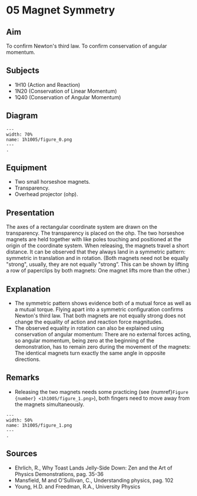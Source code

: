# 05 Magnet Symmetry 
    
  
## Aim   
 To confirm Newton's third law. To confirm conservation of angular momentum.    
  
## Subjects   
* 1H10 (Action and Reaction) 
* 1N20 (Conservation of Linear Momentum) 
* 1Q40 (Conservation of Angular Momentum)   

## Diagram
   
```{figure} figures/figure_0.png  
---  
width: 70%  
name: 1h1005/figure_0.png  
---  
. 
```

## Equipment
 *  Two small horseshoe magnets. 
 *  Transparency. 
 *  Overhead projector (ohp).
     
  
## Presentation   
 The axes of a rectangular coordinate system are drawn on the transparency. The transparency is placed on the ohp. The two horseshoe magnets are held together with like poles touching and positioned at the origin of the coordinate system. When releasing, the magnets travel a short distance. It can be observed that they always land in a symmetric pattern: symmetric in translation and in rotation. (Both magnets need not be equally "strong", usually, they are not equally "strong”. This can be shown by lifting a row of paperclips by both magnets: One magnet lifts more than the other.)    
  
## Explanation   
 
 *  The symmetric pattern shows evidence both of a mutual force as well as a mutual torque. Flying apart into a symmetric configuration confirms Newton's third law. That both magnets are not equally strong does not change the equality of action and reaction force magnitudes. 
 *  The observed equality in rotation can also be explained using conservation of angular momentum: There are no external forces acting, so angular momentum, being zero at the beginning of the demonstration, has to remain zero during the movement of the magnets: The identical magnets turn exactly the same angle in opposite directions.
   
  
## Remarks
*  Releasing the two magnets needs some practicing (see {numref}`Figure {number} <1h1005/figure_1.png>`), both fingers need to move away from the magnets simultaneously.    

```{figure} figures/figure_1.png  
---  
width: 50%  
name: 1h1005/figure_1.png  
---  
. 
```
  
## Sources
 *  Ehrlich, R., Why Toast Lands Jelly-Side Down: Zen and the Art of Physics Demonstrations, pag. 35-36 
 *  Mansfield, M and O'Sullivan, C., Understanding physics, pag. 102 
 *  Young, H.D. and Freedman, R.A., University Physics
  